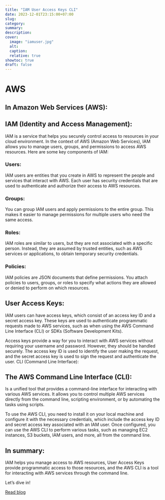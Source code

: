 ```yaml
---
title: "IAM User Access Keys CLI"
date: 2023-12-01T23:15:00+07:00
slug: 
category: 
summary:
description: 
cover:
  image: "iamuser.jpg" 
  alt:
  caption: 
  relative: true
showtoc: true
draft: false
---
```


# AWS

## In Amazon Web Services (AWS):

## IAM (Identity and Access Management):

IAM is a service that helps you securely control access to resources in your cloud environment. In the context of AWS (Amazon Web Services), IAM allows you to manage users, groups, and permissions to access AWS resources. Here are some key components of IAM:

  ### Users: 
  IAM users are entities that you create in AWS to represent the people and services that interact with AWS. Each user has security credentials that are used to authenticate and authorize their access to AWS resources.

  ### Groups: 
  You can group IAM users and apply permissions to the entire group. This makes it easier to manage permissions for multiple users who need the same access.

  ### Roles: 
  IAM roles are similar to users, but they are not associated with a specific person. Instead, they are assumed by trusted entities, such as AWS services or applications, to obtain temporary security credentials.

  ### Policies: 
  IAM policies are JSON documents that define permissions. You attach policies to users, groups, or roles to specify what actions they are allowed or denied to perform on which resources.

## User Access Keys:

IAM users can have access keys, which consist of an access key ID and a secret access key. These keys are used to authenticate programmatic requests made to AWS services, such as when using the AWS Command Line Interface (CLI) or SDKs (Software Development Kits).

Access keys provide a way for you to interact with AWS services without requiring your username and password. However, they should be handled securely. The access key ID is used to identify the user making the request, and the secret access key is used to sign the request and authenticate the user.
CLI (Command Line Interface):

## The AWS Command Line Interface (CLI):
Is a unified tool that provides a command-line interface for interacting with various AWS services. It allows you to control multiple AWS services directly from the command line, scripting environment, or by automating the tasks using scripts.

To use the AWS CLI, you need to install it on your local machine and configure it with the necessary credentials, which include the access key ID and secret access key associated with an IAM user. Once configured, you can use the AWS CLI to perform various tasks, such as managing EC2 instances, S3 buckets, IAM users, and more, all from the command line.

## In summary:
 IAM helps you manage access to AWS resources, User Access Keys provide programmatic access to those resources, and the AWS CLI is a tool for interacting with AWS services through the command line.



Let’s dive in!

[Read blog](https://blog.streamlit.io/how-to-master-streamlit-for-data-science/)